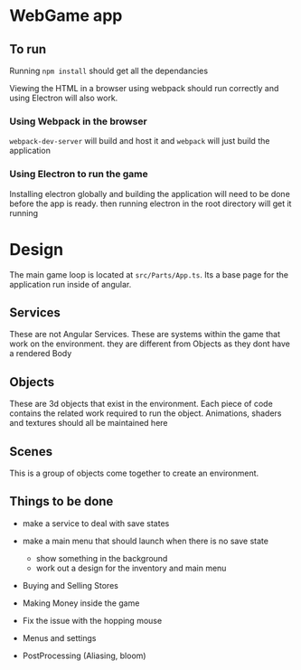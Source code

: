 # WebGame app

## To run

Running `npm install` should get all the dependancies

Viewing the HTML in a browser using webpack should run correctly and using Electron will also work. 

### Using Webpack in the browser

`webpack-dev-server` will build and host it and `webpack` will just build the application

### Using Electron to run the game

Installing electron globally and building the application will need to be done before the app is ready. then running electron in the root directory will get it running

# Design

The main game loop is located at `src/Parts/App.ts`. Its a base page for the application run inside of angular.

## Services

These are not Angular Services. These are systems within the game that work on the environment. they are different from Objects as they dont have a rendered Body

## Objects

These are 3d objects that exist in the environment. Each piece of code contains the related work required to run the object. Animations, shaders and textures should all be maintained here

## Scenes

This is a group of objects come together to create an environment.

## Things to be done

* make a service to deal with save states
* make a main menu that should launch when there is no save state
	* show something in the background
	* work out a design for the inventory and main menu


* Buying and Selling Stores
* Making Money inside the game
* Fix the issue with the hopping mouse
* Menus and settings
* PostProcessing (Aliasing, bloom)